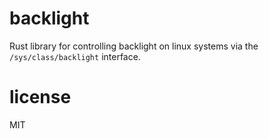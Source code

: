 # backlight

Rust library for controlling backlight on linux systems via the
`/sys/class/backlight` interface.

# license

MIT
